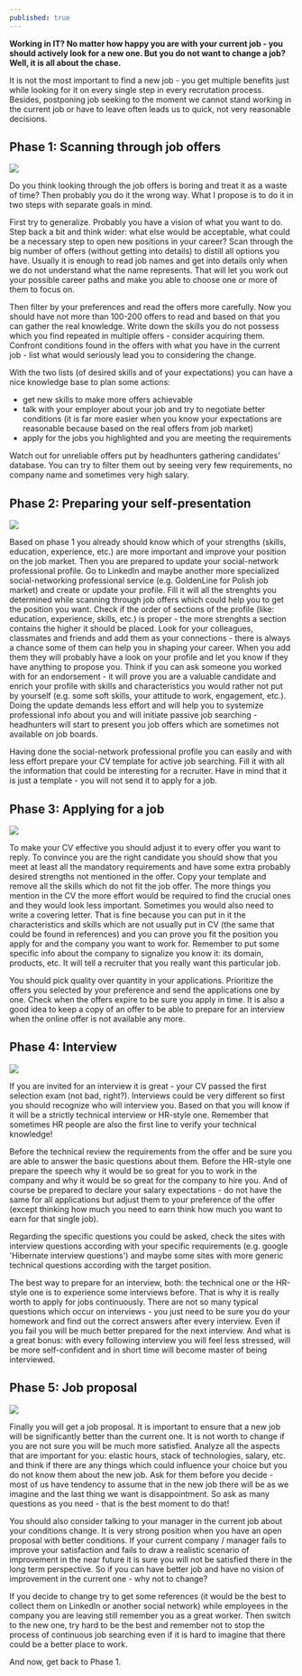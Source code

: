 ```yaml
---
published: true
---
```

**Working in IT? No matter how happy you are with your current job - you should actively look for a new one. But you do not want to change a job? Well, it is all about the chase.**

It is not the most important to find a new job - you get multiple benefits just while looking for it on every single step in every recrutation process. Besides, postponing job seeking to the moment we cannot stand working in the current job or have to leave often leads us to quick, not very reasonable decisions. 

## Phase 1: Scanning through job offers
![]({{site.baseurl}}/images/2016-12-31/Fotolia_129760515_XS.jpg)

Do you think looking through the job offers is boring and treat it as a waste of time? Then probably you do it the wrong way. What I propose is to do it in two steps with separate goals in mind.

First try to generalize. Probably you have a vision of what you want to do. Step back a bit and think wider: what else would be acceptable, what could be a necessary step to open new positions in your career? Scan through the big number of offers (without getting into details) to distill all options you have. Usually it is enough to read job names and get into details only when we do not understand what the name represents. That will let you work out your possible career paths and make you able to choose one or more of them to focus on.

Then filter by your preferences and read the offers more carefully. Now you should have not more than 100-200 offers to read and based on that you can gather the real knowledge. Write down the skills you do not possess which you find repeated in multiple offers - consider acquiring them. Confront conditions found in the offers with what you have in the current job - list what would seriously lead you to considering the change.

With the two lists (of desired skills and of your expectations) you can have a nice knowledge base to plan some actions:
- get new skills to make more offers achievable
- talk with your employer about your job and try to negotiate better conditions (it is far more easier when you know your expectations are reasonable because based on the real offers from job market)
- apply for the jobs you highlighted and you are meeting the requirements

Watch out for unreliable offers put by headhunters gathering candidates' database.  You can try to filter them out by seeing very few requirements, no company name and sometimes very high salary.

## Phase 2: Preparing your self-presentation
![]({{site.baseurl}}/images/2016-12-31/Fotolia_129955033_XS.jpg)

Based on phase 1 you already should know which of your strengths (skills, education, experience, etc.) are more important and improve your position on the job market. Then you are prepared to update your social-network professional profile. Go to LinkedIn and maybe another more specialized social-networking professional service (e.g. GoldenLine for Polish job market) and create or update your profile. Fill it will all the strenghts you determined while scanning through job offers which could help you to get the position you want. Check if the order of sections of the profile (like: education, experience, skills, etc.) is proper -  the more strenghts a section contains the higher it should be placed. Look for your colleagues, classmates and friends and add them as your connections - there is always a chance some of them can help you in shaping your career. When you add them they will probably have a look on your profile and let you know if they have anything to propose you. Think if you can ask someone you worked with for an endorsement - it will prove you are a valuable candidate and enrich your profile with skills and characteristics you would rather not put by yourself (e.g. some soft skills, your attitude to work, engagement, etc.). Doing the update demands less effort and will help you to systemize professional info about you and will initiate passive job searching - headhunters will start to present you job offers which are sometimes not available on job boards.

Having done the social-network professional profile you can easily and with less effort prepare your CV template for active job searching. Fill it with all the information that could be interesting for a recruiter. Have in mind that it is just a template - you will not send it to apply for a job. 

## Phase 3: Applying for a job
![]({{site.baseurl}}/images/2016-12-31/Fotolia_102302085_XS.jpg)

To make your CV effective you should adjust it to every offer you want to reply. To convince you are the right candidate you should show that you meet at least all the mandatory requirements and have some extra probably desired strengths not mentioned in the offer. Copy your template and remove all the skills which do not fit the job offer. The more things you mention in the CV the more effort would be required to find the crucial ones and they would look less important. Sometimes you would also need to write a covering letter. That is fine because you can put in it the characteristics and skills which are not usually put in CV (the same that could be found in references) and you can prove you fit the position you apply for and the company you want to work for. Remember to put some specific info about the company to signalize you know it: its domain, products, etc. It will tell a recruiter that you really want this particular job.

You should pick quality over quantity in your applications. Prioritize the offers you selected by your preference and send the applications one by one. Check when the offers expire to be sure you apply in time. It is also a good idea to keep a copy of an offer to be able to prepare for an interview when the online offer is not available any more.

## Phase 4: Interview
![]({{site.baseurl}}/images/2016-12-31/Fotolia_123204830_XS.jpg)

If you are invited for an interview it is great - your CV passed the first selection exam (not bad, right?). Interviews could be very different so first you should recognize who will interview you. Based on that you will know if it will be a strictly technical interview or HR-style one. Remember that sometimes HR people are also the first line to verify your technical knowledge!

Before the technical review the requirements from the offer and be sure you are able to answer the basic questions about them. Before the HR-style one prepare the speech why it would be so great for you to work in the company and why it would be so great for the company to hire you. And of course be prepared to declare your salary expectations - do not have the same for all applications but adjust them to your preference of the offer (except thinking how much you need to earn think how much you want to earn for that single job).

Regarding the specific questions you could be asked, check the sites with interview questions according with your specific requirements (e.g. google 'Hibernate interview questions') and maybe some sites with more generic technical questions according with the target position.

The best way to prepare for an interview, both: the technical one or the HR-style one is to experience some interviews before. That is why it is really worth to apply for jobs continuously. There are not so many typical questions which occur on interviews - you just need to be sure you do your homework and find out the correct answers after every interview. Even if you fail you will be much better prepared for the next interview. And what is a great bonus: with every following interview you will feel less stressed, will be more self-confident and in short time will become master of being interviewed.

## Phase 5: Job proposal
![]({{site.baseurl}}/images/2016-12-31/Fotolia_125197083_XS.jpg)

Finally you will get a job proposal. It is important to ensure that a new job will be significantly better than the current one. It is not worth to change if you are not sure you will be much more satisfied. Analyze all the aspects that are important for you: elastic hours, stack of technologies, salary, etc. and think if there are any things which could influence your choice but you do not know them about the new job. Ask for them before you decide - most of us have tendency to assume that in the new job there will be as we imagine and the last thing we want is disappointment. So ask as many questions as you need - that is the best moment to do that!

You should also consider talking to your manager in the current job about your conditions change. It is very strong position when you have an open proposal with better conditions. If your current company / manager fails to improve your satisfaction and fails to draw a realistic scenario of improvement in the near future it is sure you will not be satisfied there in the long term perspective. So if you can have better job and have no vision of improvement in the current one - why not to change?

If you decide to change try to get some references (it would be the best to collect them on LinkedIn or another social network) while employees in the company you are leaving still remember you as a great worker.
Then switch to the new one, try hard to be the best and remember not to stop the process of continuous job searching even if it is hard to imagine that there could be a better place to work.

And now, get back to Phase 1.
